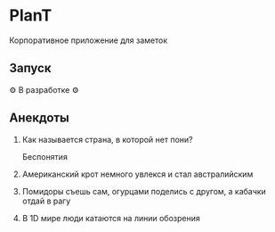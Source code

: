 # PlanT
Корпоративное приложение для заметок

## Запуск
⚙️ В разработке ⚙️

## Анекдоты
1) Как называется страна, в которой нет пони? 

   Беспонятия
2) Американский крот немного увлекся и стал австралийским
3) Помидоры съешь сам, огурцами поделись с другом, а кабачки отдай в рагу
4) В 1D мире люди катаются на линии обозрения
